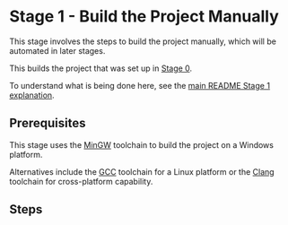 # Stage 1 - Build the Project Manually

This stage involves the steps to build the project manually, which will be automated in later stages.

This builds the project that was set up in [Stage 0](../Stage0/README.md).

To understand what is being done here, see the [main README Stage 1 explanation](../README.md#stage-1---build-the-project-manually).

## Prerequisites

This stage uses the [MinGW](https://sourceforge.net/projects/mingw/) toolchain to build the project on a Windows platform.

Alternatives include the [GCC](https://gcc.gnu.org/) toolchain for a Linux platform or the [Clang](https://clang.llvm.org/) toolchain for cross-platform capability.

## Steps
